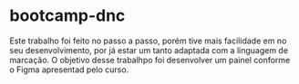 # bootcamp-dnc
Este trabalho foi feito no passo a passo, porém tive mais facilidade em no seu desenvolvimento, por já estar um tanto adaptada com a linguagem de marcação.
O objetivo desse trabalhpo foi desenvolver um painel  conforme o  Figma apresentad pelo curso.
